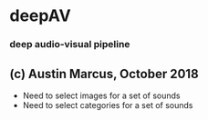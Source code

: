 # deepAV  
### deep audio-visual pipeline
  
(c) Austin Marcus, October 2018
-------------------------------

- Need to select images for a set of sounds
- Need to select categories for a set of sounds
